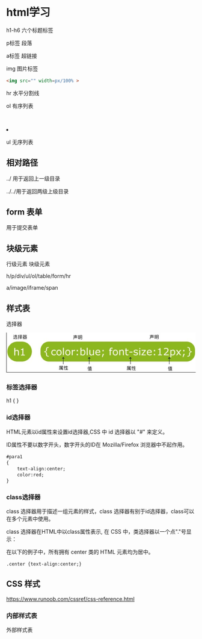 # html学习

h1-h6 六个标题标签

p标签 段落

a标签 超链接

img 图片标签

```html
<img src="" width=px/100% >
```

hr 水平分割线

ol 有序列表

​	<li> 	</li>

ul 无序列表

## 相对路径

../ 用于返回上一级目录

../../用于返回两级上级目录

## form 表单

用于提交表单

## 块级元素

行级元素 块级元素

h/p/div/ul/ol/table/form/hr

a/image/iframe/span

## 样式表

选择器

![img](htmlCSS.assets/632877C9-2462-41D6-BD0E-F7317E4C42AC.jpg)

### 标签选择器

h1 { }

### id选择器

HTML元素以id属性来设置id选择器,CSS 中 id 选择器以 "#" 来定义。

 ID属性不要以数字开头，数字开头的ID在 Mozilla/Firefox 浏览器中不起作用。

```
#para1
{
    text-align:center;
    color:red;
}
```

### class选择器

class 选择器用于描述一组元素的样式，class 选择器有别于id选择器，class可以在多个元素中使用。

class 选择器在HTML中以class属性表示, 在 CSS 中，类选择器以一个点"."号显示：

在以下的例子中，所有拥有 center 类的 HTML 元素均为居中。

```
.center {text-align:center;}
```

## CSS 样式

https://www.runoob.com/cssref/css-reference.html

### 内部样式表

<link rel="stylesheet" href=""> 外部样式表